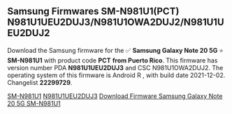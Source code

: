 <h2>Samsung Firmwares SM-N981U1(PCT) N981U1UEU2DUJ3/N981U1OWA2DUJ2/N981U1UEU2DUJ2</h2>
Download the Samsung firmware for the ✅ <strong>Samsung Galaxy Note 20 5G </strong> ⭐ <strong>SM-N981U1</strong> with product code <strong>PCT</strong> <strong> from Puerto Rico</strong>. This firmware has version number PDA <strong>N981U1UEU2DUJ3</strong> and CSC N981U1OWA2DUJ2. The operating system of this firmware is Android R , with build date 2021-12-02. Changelist <strong>22299729</strong>.


[SM-N981U1](https://samfirm.shop/samsung/model/SM-N981U1)
[N981U1UEU2DUJ3](https://samfirm.shop/samsung/pda/N981U1UEU2DUJ3)
[Download Firmware Samsung Galaxy Note 20 5G SM-N981U1](https://samfirm.shop/samsung/firmware/479565)
